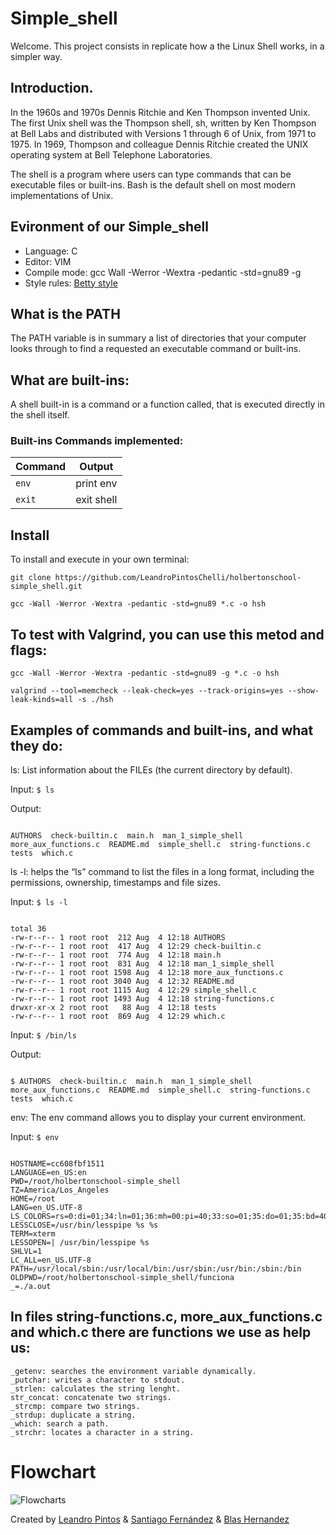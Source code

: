 # Simple_shell

Welcome. This project consists in replicate how a the Linux Shell works, in a simpler way.

## Introduction.
In the 1960s and 1970s Dennis Ritchie and Ken Thompson invented Unix.
The first Unix shell was the Thompson shell, sh, written by Ken Thompson at Bell Labs and distributed with Versions 1 through 6 of Unix, from 1971 to 1975.
In 1969, Thompson and colleague Dennis Ritchie created the UNIX operating system at Bell Telephone Laboratories.

The shell is a program where users can type commands that can be executable files or built-ins.
Bash is the default shell on most modern implementations of Unix.

## Evironment of our Simple_shell

- Language: C
- Editor: VIM
- Compile mode: gcc Wall -Werror -Wextra -pedantic -std=gnu89 -g
- Style rules: [Betty style](https://github.com/holbertonschool/Betty/wiki)

## What is the PATH

The PATH variable is in summary a list of directories that your computer looks through to find a requested an executable command or built-ins.

## What are built-ins:

A shell built-in is a command or a function called, that is executed directly in the shell itself.

### Built-ins Commands implemented:

| Command    | Output          |
|------------|-----------------|
| `env`      | print env       |
| `exit`     | exit shell      |

## Install

To install and execute in your own terminal:

`git clone https://github.com/LeandroPintosChelli/holbertonschool-simple_shell.git`

`gcc -Wall -Werror -Wextra -pedantic -std=gnu89 *.c -o hsh`

## To test with Valgrind, you can use this metod and flags:

`gcc -Wall -Werror -Wextra -pedantic -std=gnu89 -g *.c -o hsh`

`valgrind --tool=memcheck --leak-check=yes --track-origins=yes --show-leak-kinds=all -s ./hsh`

## Examples of commands and built-ins, and what they do:

ls: List information about the FILEs (the current directory by default).

Input: 
`$ ls`

Output:

```

AUTHORS  check-builtin.c  main.h  man_1_simple_shell  more_aux_functions.c  README.md  simple_shell.c  string-functions.c  tests  which.c

```
ls -l: helps the “ls” command to list the files in a long format, including the permissions, ownership, timestamps and file sizes.

Input: 
`$ ls -l`

```

total 36
-rw-r--r-- 1 root root  212 Aug  4 12:18 AUTHORS
-rw-r--r-- 1 root root  417 Aug  4 12:29 check-builtin.c
-rw-r--r-- 1 root root  774 Aug  4 12:18 main.h
-rw-r--r-- 1 root root  831 Aug  4 12:18 man_1_simple_shell
-rw-r--r-- 1 root root 1598 Aug  4 12:18 more_aux_functions.c
-rw-r--r-- 1 root root 3040 Aug  4 12:32 README.md
-rw-r--r-- 1 root root 1115 Aug  4 12:29 simple_shell.c
-rw-r--r-- 1 root root 1493 Aug  4 12:18 string-functions.c
drwxr-xr-x 2 root root   88 Aug  4 12:18 tests
-rw-r--r-- 1 root root  869 Aug  4 12:29 which.c

```

Input:
`$ /bin/ls`

Output:
```

$ AUTHORS  check-builtin.c  main.h  man_1_simple_shell  more_aux_functions.c  README.md  simple_shell.c  string-functions.c  tests  which.c

```
env: The env command allows you to display your current environment.

Input:
`$ env`

```

HOSTNAME=cc608fbf1511
LANGUAGE=en_US:en
PWD=/root/holbertonschool-simple_shell
TZ=America/Los_Angeles
HOME=/root
LANG=en_US.UTF-8
LS_COLORS=rs=0:di=01;34:ln=01;36:mh=00:pi=40;33:so=01;35:do=01;35:bd=40;33;01:cd=40;33;01:or=40;31;01:mi=00:su=37;41:sg=30;43:ca=30;41:tw=30;42:ow=34;42:st=37;44:ex=01;32:*.tar=01;31:*.tgz=01;31:*.arc=01;31:*.arj=01;31:*.taz=01;31:*.lha=01;31:*.lz4=01;31:*.lzh=01;31:*.lzma=01;31:*.tlz=01;31:*.txz=01;31:*.tzo=01;31:*.t7z=01;31:*.zip=01;31:*.z=01;31:*.dz=01;31:*.gz=01;31:*.lrz=01;31:*.lz=01;31:*.lzo=01;31:*.xz=01;31:*.zst=01;31:*.tzst=01;31:*.bz2=01;31:*.bz=01;31:*.tbz=01;31:*.tbz2=01;31:*.tz=01;31:*.deb=01;31:*.rpm=01;31:*.jar=01;31:*.war=01;31:*.ear=01;31:*.sar=01;31:*.rar=01;31:*.alz=01;31:*.ace=01;31:*.zoo=01;31:*.cpio=01;31:*.7z=01;31:*.rz=01;31:*.cab=01;31:*.wim=01;31:*.swm=01;31:*.dwm=01;31:*.esd=01;31:*.jpg=01;35:*.jpeg=01;35:*.mjpg=01;35:*.mjpeg=01;35:*.gif=01;35:*.bmp=01;35:*.pbm=01;35:*.pgm=01;35:*.ppm=01;35:*.tga=01;35:*.xbm=01;35:*.xpm=01;35:*.tif=01;35:*.tiff=01;35:*.png=01;35:*.svg=01;35:*.svgz=01;35:*.mng=01;35:*.pcx=01;35:*.mov=01;35:*.mpg=01;35:*.mpeg=01;35:*.m2v=01;35:*.mkv=01;35:*.webm=01;35:*.ogm=01;35:*.mp4=01;35:*.m4v=01;35:*.mp4v=01;35:*.vob=01;35:*.qt=01;35:*.nuv=01;35:*.wmv=01;35:*.asf=01;35:*.rm=01;35:*.rmvb=01;35:*.flc=01;35:*.avi=01;35:*.fli=01;35:*.flv=01;35:*.gl=01;35:*.dl=01;35:*.xcf=01;35:*.xwd=01;35:*.yuv=01;35:*.cgm=01;35:*.emf=01;35:*.ogv=01;35:*.ogx=01;35:*.aac=00;36:*.au=00;36:*.flac=00;36:*.m4a=00;36:*.mid=00;36:*.midi=00;36:*.mka=00;36:*.mp3=00;36:*.mpc=00;36:*.ogg=00;36:*.ra=00;36:*.wav=00;36:*.oga=00;36:*.opus=00;36:*.spx=00;36:*.xspf=00;36:
LESSCLOSE=/usr/bin/lesspipe %s %s
TERM=xterm
LESSOPEN=| /usr/bin/lesspipe %s
SHLVL=1
LC_ALL=en_US.UTF-8
PATH=/usr/local/sbin:/usr/local/bin:/usr/sbin:/usr/bin:/sbin:/bin
OLDPWD=/root/holbertonschool-simple_shell/funciona
_=./a.out

```

## In files string-functions.c, more_aux_functions.c and which.c there are functions we use as help us:

```
_getenv: searches the environment variable dynamically.
_putchar: writes a character to stdout.
_strlen: calculates the string lenght.
str_concat: concatenate two strings.
_strcmp: compare two strings.
_strdup: duplicate a string.
_which: search a path.
_strchr: locates a character in a string.
```
# Flowchart
![Flowcharts](https://user-images.githubusercontent.com/68179343/182882207-5b02a521-218d-4baa-a97e-b8734ab4c086.png)


Created by [Leandro Pintos](https://github.com/LeandroPintosChelli) & [Santiago Fernández](https://github.com/TotiFlame) & [Blas Hernandez](https://github.com/blashernandez98)
